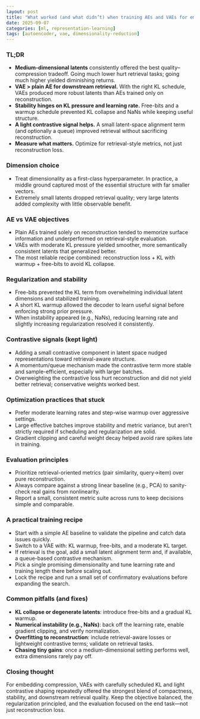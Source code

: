 ```yaml
---
layout: post
title: "What worked (and what didn’t) when training AEs and VAEs for embedding compression"
date: 2025-09-07
categories: [ml, representation-learning]
tags: [autoencoder, vae, dimensionality-reduction]
---
```


### TL;DR
- **Medium-dimensional latents** consistently offered the best quality–compression tradeoff. Going much lower hurt retrieval tasks; going much higher yielded diminishing returns.
- **VAE > plain AE for downstream retrieval.** With the right KL schedule, VAEs produced more robust latents than AEs trained only on reconstruction.
- **Stability hinges on KL pressure and learning rate.** Free-bits and a warmup schedule prevented KL collapse and NaNs while keeping useful structure.
- **A light contrastive signal helps.** A small latent-space alignment term (and optionally a queue) improved retrieval without sacrificing reconstruction.
- **Measure what matters.** Optimize for retrieval-style metrics, not just reconstruction loss.

### Dimension choice
- Treat dimensionality as a first-class hyperparameter. In practice, a middle ground captured most of the essential structure with far smaller vectors.
- Extremely small latents dropped retrieval quality; very large latents added complexity with little observable benefit.

### AE vs VAE objectives
- Plain AEs trained solely on reconstruction tended to memorize surface information and underperformed on retrieval-style evaluation.
- VAEs with moderate KL pressure yielded smoother, more semantically consistent latents that generalized better.
- The most reliable recipe combined: reconstruction loss + KL with warmup + free-bits to avoid KL collapse.

### Regularization and stability
- Free-bits prevented the KL term from overwhelming individual latent dimensions and stabilized training.
- A short KL warmup allowed the decoder to learn useful signal before enforcing strong prior pressure.
- When instability appeared (e.g., NaNs), reducing learning rate and slightly increasing regularization resolved it consistently.

### Contrastive signals (kept light)
- Adding a small contrastive component in latent space nudged representations toward retrieval-aware structure.
- A momentum/queue mechanism made the contrastive term more stable and sample-efficient, especially with larger batches.
- Overweighting the contrastive loss hurt reconstruction and did not yield better retrieval; conservative weights worked best.

### Optimization practices that stuck
- Prefer moderate learning rates and step-wise warmup over aggressive settings.
- Large effective batches improve stability and metric variance, but aren’t strictly required if scheduling and regularization are solid.
- Gradient clipping and careful weight decay helped avoid rare spikes late in training.

### Evaluation principles
- Prioritize retrieval-oriented metrics (pair similarity, query→item) over pure reconstruction.
- Always compare against a strong linear baseline (e.g., PCA) to sanity-check real gains from nonlinearity.
- Report a small, consistent metric suite across runs to keep decisions simple and comparable.

### A practical training recipe
- Start with a simple AE baseline to validate the pipeline and catch data issues quickly.
- Switch to a VAE with: KL warmup, free-bits, and a moderate KL target.
- If retrieval is the goal, add a small latent alignment term and, if available, a queue-based contrastive mechanism.
- Pick a single promising dimensionality and tune learning rate and training length there before scaling out.
- Lock the recipe and run a small set of confirmatory evaluations before expanding the search.

### Common pitfalls (and fixes)
- **KL collapse or degenerate latents**: introduce free-bits and a gradual KL warmup.
- **Numerical instability (e.g., NaNs)**: back off the learning rate, enable gradient clipping, and verify normalization.
- **Overfitting to reconstruction**: include retrieval-aware losses or lightweight contrastive terms; validate on retrieval tasks.
- **Chasing tiny gains**: once a medium-dimensional setting performs well, extra dimensions rarely pay off.

### Closing thought
For embedding compression, VAEs with carefully scheduled KL and light contrastive shaping repeatedly offered the strongest blend of compactness, stability, and downstream retrieval quality. Keep the objective balanced, the regularization principled, and the evaluation focused on the end task—not just reconstruction loss.
